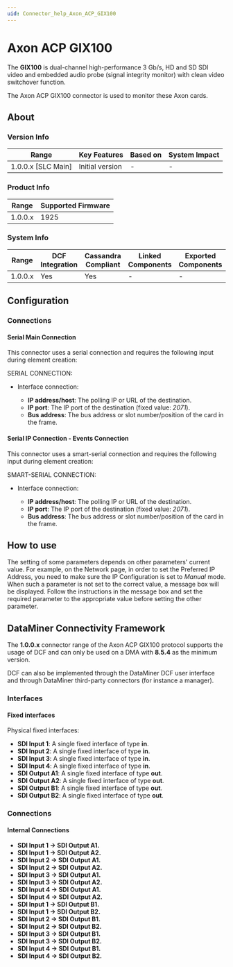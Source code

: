 ```yaml
---
uid: Connector_help_Axon_ACP_GIX100
---
```


# Axon ACP GIX100

The **GIX100** is dual-channel high-performance 3 Gb/s, HD and SD SDI video and embedded audio probe (signal integrity monitor) with clean video switchover function.

The Axon ACP GIX100 connector is used to monitor these Axon cards.

## About

### Version Info

| Range                | Key Features     | Based on     | System Impact     |
|----------------------|------------------|--------------|-------------------|
| 1.0.0.x [SLC Main]   | Initial version  | -            | -                 |

### Product Info

| Range     | Supported Firmware     |
|-----------|------------------------|
| 1.0.0.x   | 1925                   |

### System Info

| Range     | DCF Integration     | Cassandra Compliant     | Linked Components     | Exported Components     |
|-----------|---------------------|-------------------------|-----------------------|-------------------------|
| 1.0.0.x   | Yes                 | Yes                     | -                     | -                       |

## Configuration

### Connections

#### Serial Main Connection

This connector uses a serial connection and requires the following input during element creation:

SERIAL CONNECTION:

- Interface connection:

  - **IP address/host**: The polling IP or URL of the destination.
  - **IP port**: The IP port of the destination (fixed value: *2071*).
  - **Bus address**: The bus address or slot number/position of the card in the frame.

#### Serial IP Connection - Events Connection

This connector uses a smart-serial connection and requires the following input during element creation:

SMART-SERIAL CONNECTION:

- Interface connection:

  - **IP address/host**: The polling IP or URL of the destination.
  - **IP port**: The IP port of the destination (fixed value: *2071*).
  - **Bus address**: The bus address or slot number/position of the card in the frame.

## How to use

The setting of some parameters depends on other parameters' current value. For example, on the Network page, in order to set the Preferred IP Address, you need to make sure the IP Configuration is set to *Manual* mode. When such a parameter is not set to the correct value, a message box will be displayed. Follow the instructions in the message box and set the required parameter to the appropriate value before setting the other parameter.

## DataMiner Connectivity Framework

The **1.0.0.x** connector range of the Axon ACP GIX100 protocol supports the usage of DCF and can only be used on a DMA with **8.5.4** as the minimum version.

DCF can also be implemented through the DataMiner DCF user interface and through DataMiner third-party connectors (for instance a manager).

### Interfaces

#### Fixed interfaces

Physical fixed interfaces:

- **SDI Input 1**: A single fixed interface of type **in**.
- **SDI Input 2**: A single fixed interface of type **in**.
- **SDI Input 3**: A single fixed interface of type **in**.
- **SDI Input 4**: A single fixed interface of type **in**.
- **SDI Output A1**: A single fixed interface of type **out**.
- **SDI Output A2**: A single fixed interface of type **out**.
- **SDI Output B1**: A single fixed interface of type **out**.
- **SDI Output B2**: A single fixed interface of type **out**.

### Connections

#### Internal Connections

- **SDI Input 1 -\> SDI Output A1.**
- **SDI Input 1 -\> SDI Output A2.**
- **SDI Input 2 -\> SDI Output A1.**
- **SDI Input 2 -\> SDI Output A2.**
- **SDI Input 3 -\> SDI Output A1.**
- **SDI Input 3 -\> SDI Output A2.**
- **SDI Input 4 -\> SDI Output A1.**
- **SDI Input 4 -\> SDI Output A2.**
- **SDI Input 1 -\> SDI Output B1.**
- **SDI Input 1 -\> SDI Output B2.**
- **SDI Input 2 -\> SDI Output B1.**
- **SDI Input 2 -\> SDI Output B2.**
- **SDI Input 3 -\> SDI Output B1.**
- **SDI Input 3 -\> SDI Output B2.**
- **SDI Input 4 -\> SDI Output B1.**
- **SDI Input 4 -\> SDI Output B2.**
